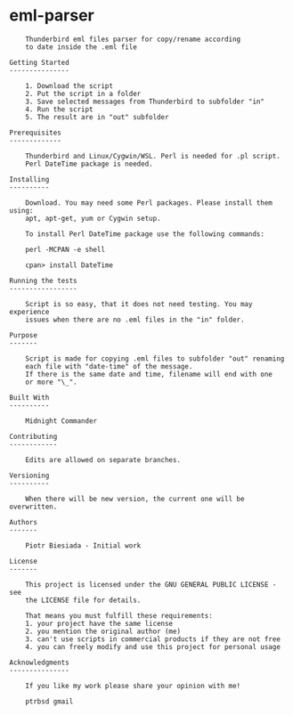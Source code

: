 eml-parser
==========

		Thunderbird eml files parser for copy/rename according
		to date inside the .eml file

	Getting Started
	---------------

		1. Download the script
		2. Put the script in a folder
		3. Save selected messages from Thunderbird to subfolder "in"
		4. Run the script
		5. The result are in "out" subfolder

	Prerequisites
	-------------

		Thunderbird and Linux/Cygwin/WSL. Perl is needed for .pl script.
		Perl DateTime package is needed.

	Installing
	----------

		Download. You may need some Perl packages. Please install them using:
		apt, apt-get, yum or Cygwin setup.

		To install Perl DateTime package use the following commands:

		perl -MCPAN -e shell

		cpan> install DateTime

	Running the tests
	-----------------

		Script is so easy, that it does not need testing. You may experience
		issues when there are no .eml files in the "in" folder.

	Purpose
	-------

		Script is made for copying .eml files to subfolder "out" renaming
		each file with "date-time" of the message.
		If there is the same date and time, filename will end with one
		or more "\_".

	Built With
	----------

		Midnight Commander

	Contributing
	------------

		Edits are allowed on separate branches.

	Versioning
	----------

		When there will be new version, the current one will be overwritten.

	Authors
	-------

		Piotr Biesiada - Initial work

	License
	-------

		This project is licensed under the GNU GENERAL PUBLIC LICENSE - see
		the LICENSE file for details.

		That means you must fulfill these requirements:
		1. your project have the same license
		2. you mention the original author (me)
		3. can't use scripts in commercial products if they are not free
		4. you can freely modify and use this project for personal usage

	Acknowledgments
	---------------

		If you like my work please share your opinion with me!

		ptrbsd gmail
